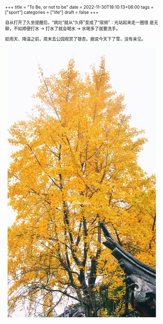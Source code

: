 +++
title = "To Be, or not to be"
date = 2022-11-30T18:10:13+08:00
tags = ["sport"]
categories = ["life"]
draft = false
+++

自从打开了久坐提醒后，“病灶”就从“久痔”变成了“尿频”：光站起来走一圈很
是无聊，不如顺便打水 -> 打水了就会喝水 -> 水喝多了就要洗手。

趁雨天、降温之前，周末去公园观赏了银杏。据说今天下了雪，没有亲见。

![ginko](/media/IMG_6248.jpg)
